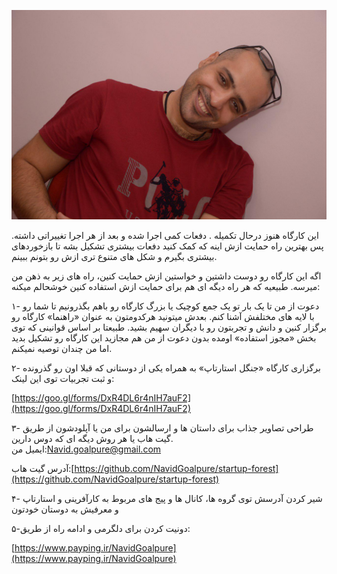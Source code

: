 ![](/assets/photo_2017-04-10_09-44-03.jpg)

این کارگاه هنوز درحال تکمیله . دفعات کمی اجرا شده و بعد از هر اجرا تغییراتی داشته. پس بهترین راه حمایت ازش اینه که کمک کنید دفعات بیشتری تشکیل بشه تا بازخوردهای بیشتری بگیرم و شکل های متنوع تری ازش رو بتونم ببینم.

اگه این کارگاه رو دوست داشتین و خواستین ازش حمایت کنین، راه های زیر به ذهن من میرسه. طبیعیه که هر راه دیگه ای هم برای حمایت ازش استفاده کنین خوشحالم میکنه:

۱- دعوت از من تا یک بار تو یک جمع کوچیک یا بزرگ کارگاه رو باهم بگذرونیم تا شما رو با لایه های مختلفش آشنا کنم. بعدش میتونید هرکدومتون به عنوان «راهنما» کارگاه رو برگزار کنین و دانش و تجربتون رو با دیگران سهیم بشید. طبیعتا بر اساس قوانینی که توی بخش «مجوز استفاده» اومده بدون دعوت از من هم مجازید این کارگاه رو تشکیل بدید اما من چندان توصیه نمیکنم.

۲- برگزاری کارگاه «جنگل استارتاپ» به همراه یکی از دوستانی که قبلا اون رو گذرونده و ثبت تجربیات توی این لینک:

[https://goo.gl/forms/DxR4DL6r4nIH7auF2](https://goo.gl/forms/DxR4DL6r4nIH7auF2)

۳- طراحی تصاویر جذاب برای داستان ها و ارسالشون برای من یا آپلودشون از طریق گیت هاب یا هر روش دیگه ای که دوس دارین.  
ایمیل من:Navid.goalpure@gmail.com

آدرس گیت هاب:[https://github.com/NavidGoalpure/startup-forest](https://github.com/NavidGoalpure/startup-forest)

۴- شیر کردن آدرسش توی گروه ها، کانال ها و پیج های مربوط به کارآفرینی و استارتاپ و معرفیش به دوستان خودتون

۵-دونیت کردن برای دلگرمی و ادامه راه از طریق:

[https://www.payping.ir/NavidGoalpure](https://www.payping.ir/NavidGoalpure)

